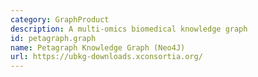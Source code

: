 ```yaml
---
category: GraphProduct
description: A multi-omics biomedical knowledge graph
id: petagraph.graph
name: Petagraph Knowledge Graph (Neo4J)
url: https://ubkg-downloads.xconsortia.org/
---
```

